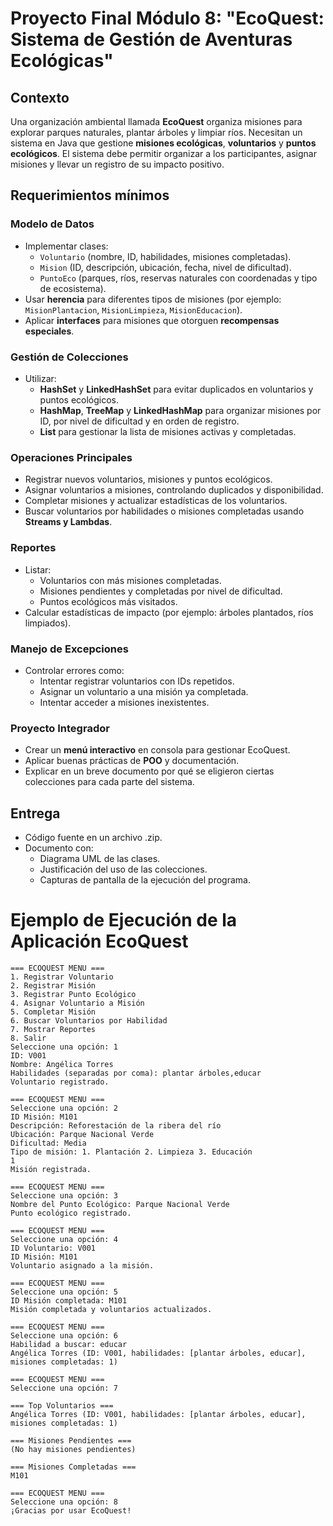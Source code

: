 # Proyecto Final Módulo 8: "EcoQuest: Sistema de Gestión de Aventuras Ecológicas"

## Contexto
Una organización ambiental llamada **EcoQuest** organiza misiones para explorar parques naturales, plantar árboles y limpiar ríos. Necesitan un sistema en Java que gestione **misiones ecológicas**, **voluntarios** y **puntos ecológicos**. El sistema debe permitir organizar a los participantes, asignar misiones y llevar un registro de su impacto positivo.

## Requerimientos mínimos

### Modelo de Datos
- Implementar clases:
  - `Voluntario` (nombre, ID, habilidades, misiones completadas).
  - `Mision` (ID, descripción, ubicación, fecha, nivel de dificultad).
  - `PuntoEco` (parques, ríos, reservas naturales con coordenadas y tipo de ecosistema).
- Usar **herencia** para diferentes tipos de misiones (por ejemplo: `MisionPlantacion`, `MisionLimpieza`, `MisionEducacion`).
- Aplicar **interfaces** para misiones que otorguen **recompensas especiales**.

### Gestión de Colecciones
- Utilizar:
  - **HashSet** y **LinkedHashSet** para evitar duplicados en voluntarios y puntos ecológicos.
  - **HashMap**, **TreeMap** y **LinkedHashMap** para organizar misiones por ID, por nivel de dificultad y en orden de registro.
  - **List** para gestionar la lista de misiones activas y completadas.

### Operaciones Principales
- Registrar nuevos voluntarios, misiones y puntos ecológicos.
- Asignar voluntarios a misiones, controlando duplicados y disponibilidad.
- Completar misiones y actualizar estadísticas de los voluntarios.
- Buscar voluntarios por habilidades o misiones completadas usando **Streams y Lambdas**.

### Reportes
- Listar:
  - Voluntarios con más misiones completadas.
  - Misiones pendientes y completadas por nivel de dificultad.
  - Puntos ecológicos más visitados.
- Calcular estadísticas de impacto (por ejemplo: árboles plantados, ríos limpiados).

### Manejo de Excepciones
- Controlar errores como:
  - Intentar registrar voluntarios con IDs repetidos.
  - Asignar un voluntario a una misión ya completada.
  - Intentar acceder a misiones inexistentes.

### Proyecto Integrador
- Crear un **menú interactivo** en consola para gestionar EcoQuest.
- Aplicar buenas prácticas de **POO** y documentación.
- Explicar en un breve documento por qué se eligieron ciertas colecciones para cada parte del sistema.

## Entrega
- Código fuente en un archivo .zip.
- Documento con:
  - Diagrama UML de las clases.
  - Justificación del uso de las colecciones.
  - Capturas de pantalla de la ejecución del programa.


# Ejemplo de Ejecución de la Aplicación EcoQuest

```text
=== ECOQUEST MENU ===
1. Registrar Voluntario
2. Registrar Misión
3. Registrar Punto Ecológico
4. Asignar Voluntario a Misión
5. Completar Misión
6. Buscar Voluntarios por Habilidad
7. Mostrar Reportes
8. Salir
Seleccione una opción: 1
ID: V001
Nombre: Angélica Torres
Habilidades (separadas por coma): plantar árboles,educar
Voluntario registrado.

=== ECOQUEST MENU ===
Seleccione una opción: 2
ID Misión: M101
Descripción: Reforestación de la ribera del río
Ubicación: Parque Nacional Verde
Dificultad: Media
Tipo de misión: 1. Plantación 2. Limpieza 3. Educación
1
Misión registrada.

=== ECOQUEST MENU ===
Seleccione una opción: 3
Nombre del Punto Ecológico: Parque Nacional Verde
Punto ecológico registrado.

=== ECOQUEST MENU ===
Seleccione una opción: 4
ID Voluntario: V001
ID Misión: M101
Voluntario asignado a la misión.

=== ECOQUEST MENU ===
Seleccione una opción: 5
ID Misión completada: M101
Misión completada y voluntarios actualizados.

=== ECOQUEST MENU ===
Seleccione una opción: 6
Habilidad a buscar: educar
Angélica Torres (ID: V001, habilidades: [plantar árboles, educar], misiones completadas: 1)

=== ECOQUEST MENU ===
Seleccione una opción: 7

=== Top Voluntarios ===
Angélica Torres (ID: V001, habilidades: [plantar árboles, educar], misiones completadas: 1)

=== Misiones Pendientes ===
(No hay misiones pendientes)

=== Misiones Completadas ===
M101

=== ECOQUEST MENU ===
Seleccione una opción: 8
¡Gracias por usar EcoQuest!
```

